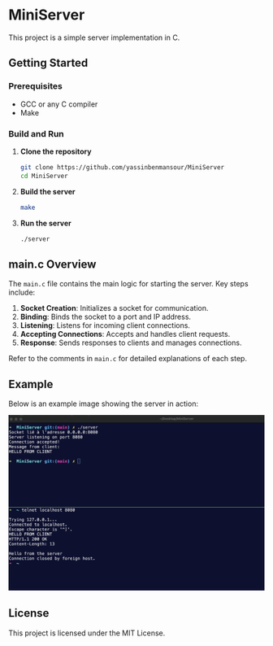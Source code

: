 # MiniServer

This project is a simple server implementation in C.

## Getting Started

### Prerequisites
- GCC or any C compiler
- Make

### Build and Run

1. **Clone the repository**
   ```sh
   git clone https://github.com/yassinbenmansour/MiniServer
   cd MiniServer
   ```
2. **Build the server**
   ```sh
   make
   ```
3. **Run the server**
   ```sh
   ./server
   ```

## main.c Overview

The `main.c` file contains the main logic for starting the server. Key steps include:

1. **Socket Creation**: Initializes a socket for communication.
2. **Binding**: Binds the socket to a port and IP address.
3. **Listening**: Listens for incoming client connections.
4. **Accepting Connections**: Accepts and handles client requests.
5. **Response**: Sends responses to clients and manages connections.

Refer to the comments in `main.c` for detailed explanations of each step.

## Example

Below is an example image showing the server in action:

![Server Example](example.png)

## License

This project is licensed under the MIT License.
